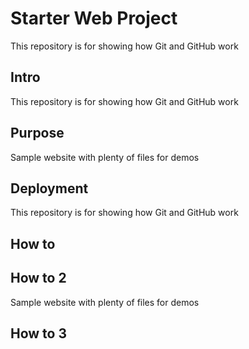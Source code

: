 # Starter Web Project

This repository is for showing how Git and GitHub work

## Intro


This repository is for showing how Git and GitHub work

## Purpose

Sample website with plenty of files for demos


## Deployment
This repository is for showing how Git and GitHub work

## How to


## How to 2


Sample website with plenty of files for demos


## How to 3
